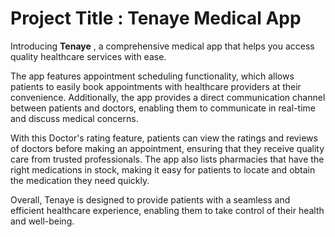 # Project Title : Tenaye Medical App

Introducing **Tenaye** , a comprehensive medical app that helps you access quality healthcare services with ease.

 The app features appointment scheduling functionality, which allows patients to easily book appointments with healthcare providers at their convenience. Additionally, the app provides a direct communication channel between patients and doctors, enabling them to communicate in real-time and discuss medical concerns.
 
With this Doctor's rating feature, patients can view the ratings and reviews of doctors before making an appointment, ensuring that they receive quality care from trusted professionals. The app also lists  pharmacies that have the right medications in stock, making it easy for patients to locate and obtain the medication they need quickly.

Overall, Tenaye is designed to provide patients with a seamless and efficient healthcare experience, enabling them to take control of their health and well-being.

